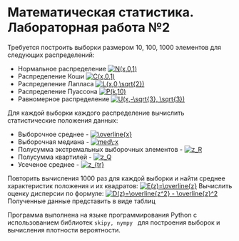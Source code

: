 # Математическая статистика. Лабораторная работа №2

Требуется построить выборки размером 10, 100, 1000 элементов для следующих распределений:
- Нормальное распределение <a href="https://www.codecogs.com/eqnedit.php?latex=N(x,0,1)" target="_blank"><img src="https://latex.codecogs.com/gif.latex?N(x,0,1)" title="N(x,0,1)" /></a>
- Распределение Коши <a href="https://www.codecogs.com/eqnedit.php?latex=C(x,0,1)" target="_blank"><img src="https://latex.codecogs.com/gif.latex?C(x,0,1)" title="C(x,0,1)" /></a>
- Распределение Лапласа <a href="https://www.codecogs.com/eqnedit.php?latex=L(x,0,\sqrt{2})" target="_blank"><img src="https://latex.codecogs.com/gif.latex?L(x,0,\sqrt{2})" title="L(x,0,\sqrt{2})" /></a>
- Распределение Пуассона <a href="https://www.codecogs.com/eqnedit.php?latex=P(k,10)" target="_blank"><img src="https://latex.codecogs.com/gif.latex?P(k,10)" title="P(k,10)" /></a>
- Равномерное распределение <a href="https://www.codecogs.com/eqnedit.php?latex=U(x,-\sqrt{3},&space;\sqrt{3})" target="_blank"><img src="https://latex.codecogs.com/gif.latex?U(x,-\sqrt{3},&space;\sqrt{3})" title="U(x,-\sqrt{3}, \sqrt{3})" /></a>

Для каждой выборки каждого распределение вычислить статистические положения данных:
- Выборочное среднее - <a href="https://www.codecogs.com/eqnedit.php?latex=\overline{x}" target="_blank"><img src="https://latex.codecogs.com/gif.latex?\overline{x}" title="\overline{x}" /></a>
- Выборочная медиана - <a href="https://www.codecogs.com/eqnedit.php?latex=med\;x" target="_blank"><img src="https://latex.codecogs.com/gif.latex?med\;x" title="med\;x" /></a>
- Полусумма экстремальных выборочных элементов - <a href="https://www.codecogs.com/eqnedit.php?latex=z_R" target="_blank"><img src="https://latex.codecogs.com/gif.latex?z_R" title="z_R" /></a>
- Полусумма квартилей - <a href="https://www.codecogs.com/eqnedit.php?latex=z_Q" target="_blank"><img src="https://latex.codecogs.com/gif.latex?z_Q" title="z_Q" /></a>
- Усеченое среднее - <a href="https://www.codecogs.com/eqnedit.php?latex=z_{tr}" target="_blank"><img src="https://latex.codecogs.com/gif.latex?z_{tr}" title="z_{tr}" /></a>

Повторить вычисления 1000 раз для каждой выборки и найти среднее характеристик положения и их квадратов: <a href="https://www.codecogs.com/eqnedit.php?latex=E(z)=\overline{z}" target="_blank"><img src="https://latex.codecogs.com/gif.latex?E(z)=\overline{z}" title="E(z)=\overline{z}" /></a>
Вычислить оценку дисперсии по формуле: <a href="https://www.codecogs.com/eqnedit.php?latex=D(z)=\overline{z^2}&space;-&space;\overline{z}^2" target="_blank"><img src="https://latex.codecogs.com/gif.latex?D(z)=\overline{z^2}&space;-&space;\overline{z}^2" title="D(z)=\overline{z^2} - \overline{z}^2" /></a>
Полученные данные представить в виде таблиц

Программа выполнена на языке программирования Python с использованием библиотек ```skipy, nympy ``` для построения выборок и вычисления плотности вероятности. 
